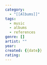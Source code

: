```yaml
---
category:
  - "[[Albums]]"
tags:
  - music
  - albums
  - references
genre: []
artist: ""
year: 
created: {{date}}
rating:
---
```


